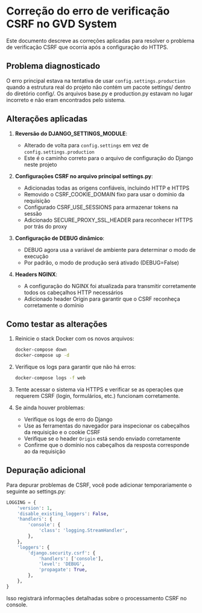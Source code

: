 # Correção do erro de verificação CSRF no GVD System

Este documento descreve as correções aplicadas para resolver o problema de verificação CSRF que ocorria após a configuração do HTTPS.

## Problema diagnosticado

O erro principal estava na tentativa de usar `config.settings.production` quando a estrutura real do projeto não contém um pacote settings/ dentro do diretório config/. Os arquivos base.py e production.py estavam no lugar incorreto e não eram encontrados pelo sistema.

## Alterações aplicadas

1. **Reversão do DJANGO_SETTINGS_MODULE**:
   - Alterado de volta para `config.settings` em vez de `config.settings.production`
   - Este é o caminho correto para o arquivo de configuração do Django neste projeto

2. **Configurações CSRF no arquivo principal settings.py**:
   - Adicionadas todas as origens confiáveis, incluindo HTTP e HTTPS
   - Removido o CSRF_COOKIE_DOMAIN fixo para usar o domínio da requisição
   - Configurado CSRF_USE_SESSIONS para armazenar tokens na sessão
   - Adicionado SECURE_PROXY_SSL_HEADER para reconhecer HTTPS por trás do proxy

3. **Configuração de DEBUG dinâmico**:
   - DEBUG agora usa a variável de ambiente para determinar o modo de execução
   - Por padrão, o modo de produção será ativado (DEBUG=False)

4. **Headers NGINX**:
   - A configuração do NGINX foi atualizada para transmitir corretamente todos os cabeçalhos HTTP necessários
   - Adicionado header Origin para garantir que o CSRF reconheça corretamente o domínio

## Como testar as alterações

1. Reinicie o stack Docker com os novos arquivos:
   ```bash
   docker-compose down
   docker-compose up -d
   ```

2. Verifique os logs para garantir que não há erros:
   ```bash
   docker-compose logs -f web
   ```

3. Tente acessar o sistema via HTTPS e verificar se as operações que requerem CSRF (login, formulários, etc.) funcionam corretamente.

4. Se ainda houver problemas:
   - Verifique os logs de erro do Django
   - Use as ferramentas do navegador para inspecionar os cabeçalhos da requisição e o cookie CSRF
   - Verifique se o header `Origin` está sendo enviado corretamente
   - Confirme que o domínio nos cabeçalhos da resposta corresponde ao da requisição

## Depuração adicional

Para depurar problemas de CSRF, você pode adicionar temporariamente o seguinte ao settings.py:

```python
LOGGING = {
    'version': 1,
    'disable_existing_loggers': False,
    'handlers': {
        'console': {
            'class': 'logging.StreamHandler',
        },
    },
    'loggers': {
        'django.security.csrf': {
            'handlers': ['console'],
            'level': 'DEBUG',
            'propagate': True,
        },
    },
}
```

Isso registrará informações detalhadas sobre o processamento CSRF no console.